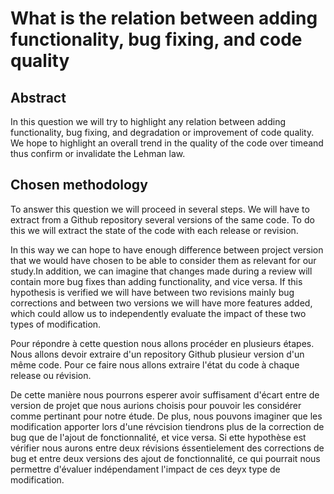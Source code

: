 # What is the relation between adding functionality, bug fixing, and code quality

## Abstract

In this question we will try to highlight any relation between adding functionality, bug fixing, and degradation or improvement of code quality. We hope to highlight an overall trend in the quality of the code over timeand thus confirm or invalidate the Lehman law.

## Chosen methodology

To answer this question we will proceed in several steps. We will have to extract from a Github repository several versions of the same code. To do this we will extract the state of the code with each release or revision.

In this way we can hope to have enough difference between project version that we would have chosen to be able to consider them as relevant for our study.In addition, we can imagine that changes made during a review will contain more bug fixes than adding functionality, and vice versa. If this hypothesis is verified we will have between two revisions mainly bug corrections and between two versions we will have more features added, which could allow us to independently evaluate the impact of these two types of modification.



Pour répondre à cette question nous allons procéder en plusieurs étapes. Nous allons devoir extraire d'un repository Github plusieur version d'un même code. Pour ce faire nous allons extraire l'état du code à chaque release ou révision. 

De cette manière nous pourrons esperer avoir suffisament d'écart entre de version de projet que nous aurions choisis pour pouvoir les considérer comme pertinant pour notre étude. De plus, nous pouvons imaginer que les modification apporter lors d'une révcision tiendrons plus de la correction de bug que de l'ajout de fonctionnalité, et vice versa. Si ette hypothèse est vérifier nous aurons entre deux révisions éssentielement des corrections de bug et entre deux versions des ajout de fonctionnalité, ce qui pourrait nous permettre d'évaluer indépendament l'impact de ces deyx type de modification.

